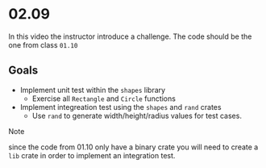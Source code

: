 # 02.09

In this video the instructor introduce a challenge.
The code should be the one from class `01.10`

## Goals
- Implement unit test within the `shapes` library
	- Exercise all `Rectangle` and `Circle` functions
- Implement integreation test using the `shapes` and `rand` crates
	- Use `rand` to generate width/height/radius values for test cases.

> [!Note]
> since the code from 01.10 only have a binary crate you will need to create a 
> `lib` crate in order to implement an integration test.
